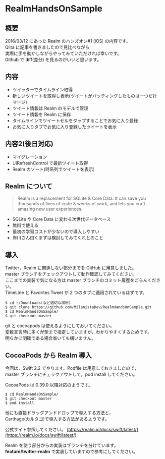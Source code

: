 # RealmHandsOnSample

## 概要
2016/03/12 にあった Realm のハンズオン#1 (iOS) の内容です。  
Qiita に記事を書きましたので見比べながら  
実際に手を動かしながらやってみていただければ幸いです。  
Github で diff(差分) を見るのがいいと思います。

## 内容
* ツイッターでタイムライン取得
* 新しいツイートを取得し表示(ツイートがバッティングしたものは一つだけマージ)
* ツイート情報は Realm のモデルで管理
* ツイート情報を Realm に保存
* タイムラインでツイートセルをタップすることでお気に入り登録
* お気に入りタブでお気に入り登録したツイートを表示

## 内容2(後日対応)
* マイグレーション
* UIRefreshControl で最新ツイート取得
* Realm のソート(時系列でツイートを表示)

## Realm について
>Realm is a replacement for SQLite & Core Data.
It can save you thousands of lines of code & weeks of work,
and lets you craft amazing new user experiences.

* SQLite や Core Data に変わる次世代データベース
* 無料で使える
* 最初の学習コストが少ないので導入しやすい
* 岸川さん曰くまずは検討してみてくれとのこと

## 導入
Twitter，Realm に関連しない部分までを GitHub に用意しました。  
master ブランチをチェックアウトして動作確認してみてください。  
ここまでの実装で気になる方は master ブランチのコミット履歴をごらんください。  
TimeLine と Favorites Tweet が 2 つのタブに適用されているはずです。  

```bash:ターミナル
$ cd ~/Downloads(など適切な場所)
$ git clone https://github.com/MilanistaDev/RealmHandsOnSample.git
$ cd RealmHandsOnSample/
$ git checkout master
```
git と cocoapods は使えるようにしておいてください。  
変数宣言時に多くが型まで指定していますが，わかりやすくするためです。  
明らかに明確である場合省いても構いません。

## CocoaPods から Realm 導入
今回は，Swift 2.2 でやります。Podfile は用意しておきましたので，  
master ブランチにチェックアウトして，pod install してください。  

CocoaPods は 0.39.0 以降対応のようです。

```bash:ターミナル
$ cd RealmHandsOnSample/
$ git checkout master
$ pod install
```
他にも直接ドラッグアンドドロップで導入する方法と，  
Carthage(カルタゴ)で導入する方法があるようです。

公式サイト参照してください。
[https://realm.io/docs/swift/latest/](https://realm.io/docs/swift/latest/)

Realm を使う部分からの実装はブランチを分けています。  
**feature/twitter-realm** で実装していますので参考にしてください。

